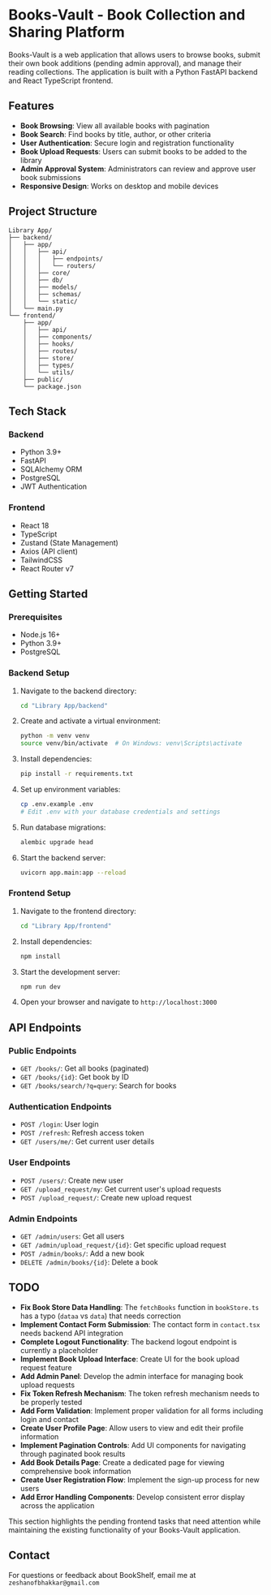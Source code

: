 
# Books-Vault - Book Collection and Sharing Platform

Books-Vault is a web application that allows users to browse books, submit their own book additions (pending admin approval), and manage their reading collections. The application is built with a Python FastAPI backend and React TypeScript frontend.

## Features

- **Book Browsing**: View all available books with pagination
- **Book Search**: Find books by title, author, or other criteria
- **User Authentication**: Secure login and registration functionality
- **Book Upload Requests**: Users can submit books to be added to the library
- **Admin Approval System**: Administrators can review and approve user book submissions
- **Responsive Design**: Works on desktop and mobile devices

## Project Structure

```
Library App/
├── backend/
│   ├── app/
│   │   ├── api/
│   │   │   ├── endpoints/
│   │   │   └── routers/
│   │   ├── core/
│   │   ├── db/
│   │   ├── models/
│   │   ├── schemas/
│   │   └── static/
│   └── main.py
└── frontend/
    ├── app/
    │   ├── api/
    │   ├── components/
    │   ├── hooks/
    │   ├── routes/
    │   ├── store/
    │   ├── types/
    │   └── utils/
    ├── public/
    └── package.json
```

## Tech Stack

### Backend
- Python 3.9+
- FastAPI
- SQLAlchemy ORM
- PostgreSQL
- JWT Authentication

### Frontend
- React 18
- TypeScript
- Zustand (State Management)
- Axios (API client)
- TailwindCSS
- React Router v7

## Getting Started

### Prerequisites
- Node.js 16+
- Python 3.9+
- PostgreSQL

### Backend Setup

1. Navigate to the backend directory:
   ```bash
   cd "Library App/backend"
   ```

2. Create and activate a virtual environment:
   ```bash
   python -m venv venv
   source venv/bin/activate  # On Windows: venv\Scripts\activate
   ```

3. Install dependencies:
   ```bash
   pip install -r requirements.txt
   ```

4. Set up environment variables:
   ```bash
   cp .env.example .env
   # Edit .env with your database credentials and settings
   ```

5. Run database migrations:
   ```bash
   alembic upgrade head
   ```

6. Start the backend server:
   ```bash
   uvicorn app.main:app --reload
   ```

### Frontend Setup

1. Navigate to the frontend directory:
   ```bash
   cd "Library App/frontend"
   ```

2. Install dependencies:
   ```bash
   npm install
   ```

3. Start the development server:
   ```bash
   npm run dev
   ```

4. Open your browser and navigate to `http://localhost:3000`

## API Endpoints

### Public Endpoints
- `GET /books/`: Get all books (paginated)
- `GET /books/{id}`: Get book by ID
- `GET /books/search/?q=query`: Search for books

### Authentication Endpoints
- `POST /login`: User login
- `POST /refresh`: Refresh access token
- `GET /users/me/`: Get current user details

### User Endpoints
- `POST /users/`: Create new user
- `GET /upload_request/my`: Get current user's upload requests
- `POST /upload_request/`: Create new upload request

### Admin Endpoints
- `GET /admin/users`: Get all users
- `GET /admin/upload_request/{id}`: Get specific upload request
- `POST /admin/books/`: Add a new book
- `DELETE /admin/books/{id}`: Delete a book


## TODO

- **Fix Book Store Data Handling**: The `fetchBooks` function in `bookStore.ts` has a typo (`dataa` vs `data`) that needs correction
- **Implement Contact Form Submission**: The contact form in `contact.tsx` needs backend API integration
- **Complete Logout Functionality**: The backend logout endpoint is currently a placeholder
- **Implement Book Upload Interface**: Create UI for the book upload request feature
- **Add Admin Panel**: Develop the admin interface for managing book upload requests
- **Fix Token Refresh Mechanism**: The token refresh mechanism needs to be properly tested
- **Add Form Validation**: Implement proper validation for all forms including login and contact
- **Create User Profile Page**: Allow users to view and edit their profile information
- **Implement Pagination Controls**: Add UI components for navigating through paginated book results
- **Add Book Details Page**: Create a dedicated page for viewing comprehensive book information
- **Create User Registration Flow**: Implement the sign-up process for new users
- **Add Error Handling Components**: Develop consistent error display across the application

This section highlights the pending frontend tasks that need attention while maintaining the existing functionality of your Books-Vault application.

## Contact

For questions or feedback about BookShelf, email me at `zeshanofbhakkar@gmail.com`